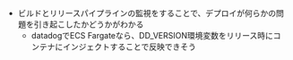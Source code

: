 - ビルドとリリースパイプラインの監視をすることで、デプロイが何らかの問題を引き起こしたかどうかがわかる
    - datadogでECS Fargateなら、DD_VERSION環境変数をリリース時にコンテナにインジェクトすることで反映できそう
